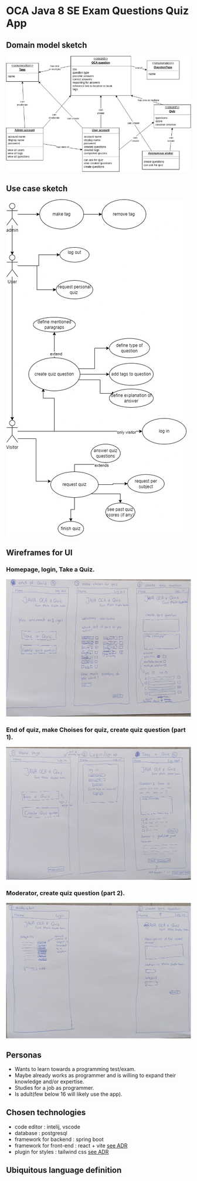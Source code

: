 # OCA Java 8 SE Exam Questions Quiz App

## Domain model sketch

![domain model sketch](domain_model_sketch.png)

## Use case sketch

![use case sketch](use_case_sketch.png)

## Wireframes for UI

### Homepage, login, Take a Quiz.

![wirefram part one](Wireframe_part1.jpg)

### End of quiz, make Choises for quiz, create quiz question (part 1).

![wirefram part two](Wireframe_part2.jpg)

### Moderator, create quiz question (part 2).

![wirefram part three](Wireframe_part3.jpg)

## Personas

- Wants to learn towards a programming test/exam.
- Maybe already works as programmer and is willing to expand their knowledge and/or expertise.
- Studies for a job as programmer.
- Is adult(few below 16 will likely use the app).

## Chosen technologies

- code editor : intelij, vscode
- database : postgresql
- framework for backend : spring boot
- framework for front-end : react + vite [see ADR](adr_vite_v1.md)
- plugin for styles : tailwind css [see ADR](adr_tailwind_v1.md)

## Ubiquitous language definition
